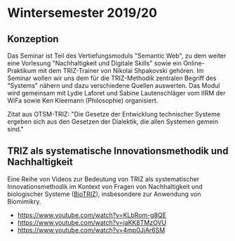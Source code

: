 # Wintersemester 2019/20

## Konzeption

Das Seminar ist Teil des Vertiefungsmoduls "Semantic Web", zu dem weiter eine
Vorlesung "Nachhaltigkeit und Digitale Skills" sowie ein Online-Praktikum mit
dem TRIZ-Trainer von Nikolai Shpakovski gehören.  Im Seminar wollen wir uns
dem für die TRIZ-Methodik zentralen Begriff des "Systems" nähern und dazu
verschiedene Quellen auswerten.  Das Modul wird gemeinsam mit Lydie Laforet
und Sabine Lautenschläger vom IIRM der WiFa sowie Ken Kleemann (Philosophie)
organisiert.

Zitat aus OTSM-TRIZ: "Die Gesetze der Entwicklung technischer Systeme ergeben
sich aus den Gesetzen der Dialektik, die allen Systemen gemein sind."

## TRIZ als systematische Innovationsmethodik und Nachhaltigkeit

Eine Reihe von Videos zur Bedeutung von TRIZ als systematischer
Innovationsmethodik im Kontext von Fragen von Nachhaltigkeit und biologischer
Systeme ([BioTRIZ](http://biotriz.be/)), insbesondere zur Anwendung von
Biomimikry.

* https://www.youtube.com/watch?v=KLbRom-g8QE
* https://www.youtube.com/watch?v=jaKK8TMzOVU
* https://www.youtube.com/watch?v=4mp0JjAr6SM
